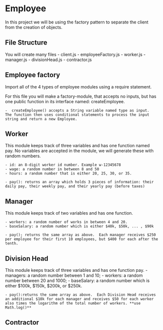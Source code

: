 # Employee

In this project we will be using the factory pattern to separate the client from the creation of objects.

## File Structure

You will create many files
    - client.js
    - employeeFactory.js
    - worker.js
    - manager.js
    - divisionHead.js
    - contractor.js

## Employee factory

Import all of the 4 types of employee modules using a require statement.

For this file you will make a factory-module, that accepts no inputs, but has one public function in its interface named: createEmployee.

    -  createEmployee() accepts a String variable named type as input.  The function then uses conditional statements to process the input string and return a new Employee.

## Worker

This module keeps track of three variables and has one function named pay.  No variables are accepted in the module, we will generate these with random numbers.

    - id: an 8-digit worker id number. Example w-12345678
    - wage: a random number in between 8 and 50
    - hours: a random number that is either 20, 25, 30, or 35.

    - pay(): returns an array which holds 3 pieces of information: their daily pay, their weekly pay, and their yearly pay (before taxes)

## Manager

This module keeps track of two variables and has one function.

    - workers: a random number of works in between 4 and 20.
    - baseSalary: a random number which is either $40k, $50k, ... , $90k

    - pay(); returns the same array as above.  Each manager receives $250 per employee for their first 10 employees, but $400 for each after the tenth.

## Division Head

This module keeps track of three variables and has one function pay.
    - managers: a random number between 1 and 10;
    - workers: a random number between 20 and 1000;
    - baseSalary: a random number which is either $100k, $150k, $200k, or $250k.

    - pay():returns the same array as above.  Each Division Head receives an additional $10k for each manager and receives $50 for each worker also times the logarithm of the total number of workers. **use Math.log()**

## Contractor
